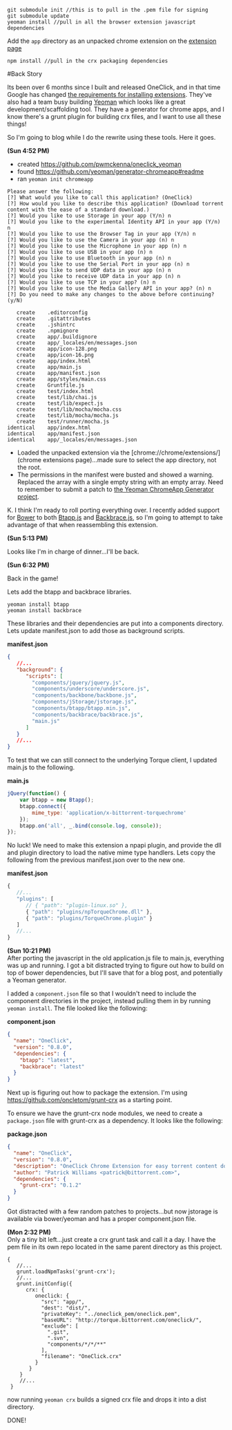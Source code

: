 ```
git submodule init //this is to pull in the .pem file for signing
git submodule update
yeoman install //pull in all the browser extension javascript dependencies
```
Add the `app` directory as an unpacked chrome extension on the [extension page](chrome://chrome/extensions/)
```
npm install //pull in the crx packaging dependencies
```

#Back Story

Its been over 6 months since I built and released OneClick, and in that time Google has changed [the requirements for installing extensions](http://developer.chrome.com/extensions/manifestVersion.html#manifest-v1-changes). They've also had a team busy building [Yeoman](http://yeoman.io) which looks like a great development/scaffolding tool. They have a generator for chrome apps, and I know there's a grunt plugin for building crx files, and I want to use all these things!

So I'm going to blog while I do the rewrite using these tools. Here it goes.

__(Sun 4:52 PM)__  
* created https://github.com/pwmckenna/oneclick_yeoman  
* found https://github.com/yeoman/generator-chromeapp#readme  
* ran `yeoman init chromeapp`

```
Please answer the following:
[?] What would you like to call this application? (OneClick) 
[?] How would you like to describe this application? (Download torrent content with the ease of a standard download.) 
[?] Would you like to use Storage in your app (Y/n) n
[?] Would you like to the experimental Identity API in your app (Y/n) n
[?] Would you like to use the Browser Tag in your app (Y/n) n
[?] Would you like to use the Camera in your app (n) n
[?] Would you like to use the Microphone in your app (n) n
[?] Would you like to use USB in your app (n) n
[?] Would you like to use Bluetooth in your app (n) n
[?] Would you like to use the Serial Port in your app (n) n
[?] Would you like to send UDP data in your app (n) n
[?] Would you like to receive UDP data in your app (n) n
[?] Would you like to use TCP in your app? (n) n
[?] Would you like to use the Media Gallery API in your app? (n) n
[?] Do you need to make any changes to the above before continuing? (y/N) 

   create    .editorconfig
   create    .gitattributes
   create    .jshintrc
   create    .npmignore
   create    app/.buildignore
   create    app/_locales/en/messages.json
   create    app/icon-128.png
   create    app/icon-16.png
   create    app/index.html
   create    app/main.js
   create    app/manifest.json
   create    app/styles/main.css
   create    Gruntfile.js
   create    test/index.html
   create    test/lib/chai.js
   create    test/lib/expect.js
   create    test/lib/mocha/mocha.css
   create    test/lib/mocha/mocha.js
   create    test/runner/mocha.js
identical    app/index.html
identical    app/manifest.json
identical    app/_locales/en/messages.json
```

* Loaded the unpacked extension via the [chrome://chrome/extensions/](chrome extensions page)...made sure to select the app directory, not the root.
* The permissions in the manifest were busted and showed a warning. Replaced the array with a single empty string with an empty array. Need to remember to submit a patch to [the Yeoman ChromeApp Generator project](https://github.com/yeoman/generator-chromeapp).

K. I think I'm ready to roll porting everything over. I recently added support for [Bower](http://twitter.github.com/bower/) to both [Btapp.js](https://github.com/bittorrenttorque/btapp/) and [Backbrace.js](https://github.com/bittorrenttorque/backbrace/), so I'm going to attempt to take advantage of that when reassembling this extension.

__(Sun 5:13 PM)__  

Looks like I'm in charge of dinner...I'll be back. 

__(Sun 6:32 PM)__  

Back in the game!

Lets add the btapp and backbrace libraries.
```bs
yeoman install btapp
yeoman install backbrace
```
These libraries and their dependencies are put into a components directory. Lets update manifest.json to add those as background scripts.

__manifest.json__
```json
{
   //...
   "background": {
      "scripts": [
        "components/jquery/jquery.js",
        "components/underscore/underscore.js",
        "components/backbone/backbone.js",
        "components/jStorage/jstorage.js",
        "components/btapp/btapp.min.js",
        "components/backbrace/backbrace.js",
        "main.js"
      ]
   }
   //...
}
```

To test that we can still connect to the underlying Torque client, I updated main.js to the following.

__main.js__
```js
jQuery(function() {
    var btapp = new Btapp();
    btapp.connect({
        mime_type: 'application/x-bittorrent-torquechrome'
    });
    btapp.on('all', _.bind(console.log, console));
});
```
No luck! We need to make this extension a npapi plugin, and provide the dll and plugin directory to load the native mime type handlers. Lets copy the following from the previous manifest.json over to the new one.

__manifest.json__
```js
{
   //...
   "plugins": [
      // { "path": "plugin-linux.so" },
      { "path": "plugins/npTorqueChrome.dll" },
      { "path": "plugins/TorqueChrome.plugin" }
   ]
   //...
}
```

__(Sun 10:21 PM)__  
After porting the javascript in the old application.js file to main.js, everything was up and running. I got a bit distracted trying to figure out how to build on top of bower dependencies, but I'll save that for a blog post, and potentially a Yeoman generator.

I added a `component.json` file so that I wouldn't need to include the component directories in the project, instead pulling them in by running `yeoman install`. The file looked like the following:

__component.json__
```json
{
  "name": "OneClick",
  "version": "0.8.0",
  "dependencies": {
    "btapp": "latest",
    "backbrace": "latest"
  }
}
```

Next up is figuring out how to package the extension. I'm using https://github.com/oncletom/grunt-crx as a starting point.

To ensure we have the grunt-crx node modules, we need to create a `package.json` file with grunt-crx as a dependency. It looks like the following:

__package.json__
```json
{
  "name": "OneClick",
  "version": "0.8.0",
  "description": "OneClick Chrome Extension for easy torrent content downloading.",
  "author": "Patrick Williams <patrick@bittorrent.com>",
  "dependencies": {
    "grunt-crx": "0.1.2"
  }
}
```

Got distracted with a few random patches to projects...but now jstorage is available via bower/yeoman and has a proper component.json file.

__(Mon 2:32 PM)__  
Only a tiny bit left...just create a crx grunt task and call it a day. I have the pem file in its own repo located in the same parent directory as this project.
```
{
   //...
   grunt.loadNpmTasks('grunt-crx');
   //...
   grunt.initConfig({
      crx: {
         oneclick: {
           "src": "app/",
           "dest": "dist/",
           "privateKey": "../oneclick_pem/oneclick.pem",
           "baseURL": "http://torque.bittorrent.com/oneclick/",
           "exclude": [ 
             ".git", 
             ".svn", 
             "components/*/*/**"
           ],
           "filename": "OneClick.crx"
         }
       }
    }
    //...
 }
```

now running `yeoman crx` builds a signed crx file and drops it into a dist directory.

DONE!

